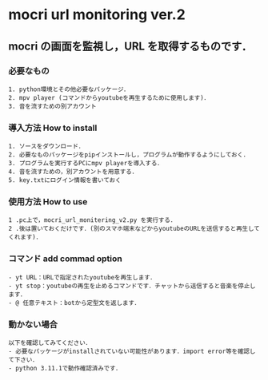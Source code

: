 # mocri url monitoring ver.2

## mocri の画面を監視し，URL を取得するものです．

### 必要なもの

    1. python環境とその他必要なパッケージ．
    2. mpv player (コマンドからyoutubeを再生するために使用します)．
    3. 音を流すための別アカウント

### 導入方法 How to install

    1. ソースをダウンロード．
    2. 必要なものパッケージをpipインストールし，プログラムが動作するようにしておく．
    3. プログラムを実行するPCにmpv playerを導入する．
    4. 音を流すための，別アカウントを用意する．
    5. key.txtにログイン情報を書いておく

### 使用方法 How to use

    1 .pc上で，mocri_url_monitering_v2.py を実行する．
    2 .後は置いておくだけです．(別のスマホ端末などからyoutubeのURLを送信すると再生してくれます)．

### コマンド add commad option

    - yt URL：URLで指定されたyoutubeを再生します．
    - yt stop：youtubeの再生を止めるコマンドです．チャットから送信すると音楽を停止します．
    - @ 任意テキスト：botから定型文を返します．

### 動かない場合

    以下を確認してみてください．
    - 必要なパッケージがinstallされていない可能性があります．import error等を確認して下さい．
    - python 3.11.1で動作確認済みです．
